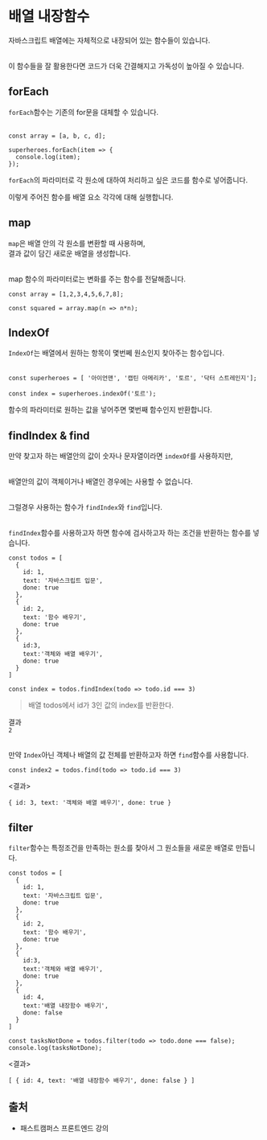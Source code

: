 # 배열 내장함수

자바스크립트 배열에는 자체적으로 내장되어 있는 함수들이 있습니다.<br><br>

이 함수들을 잘 활용한다면 코드가 더욱 간결해지고 가독성이 높아질 수 있습니다.<br>

## forEach

`forEach`함수는 기존의 for문을 대체할 수 있습니다.<br><br>

```
const array = [a, b, c, d];

superheroes.forEach(item => {
  console.log(item);
});
```

`forEach`의 파라미터로 각 원소에 대하여 처리하고 싶은 코드를 함수로 넣어줍니다.

이렇게 주어진 함수를 배열 요소 각각에 대해 실행합니다.

## map

`map`은 배열 안의 각 원소를 변환할 때 사용하며, <br>
결과 값이 담긴 새로운 배열을 생성합니다.<br><br>

map 함수의 파라미터로는 변화를 주는 함수를 전달해줍니다.

```
const array = [1,2,3,4,5,6,7,8];

const squared = array.map(n => n*n);
```

## IndexOf

`IndexOf`는 배열에서 원하는 항목이 몇번쩨 원소인지 찾아주는 함수입니다.<br><br>

```
const superheroes = [ '아이언맨', '캡틴 아메리카', '토르', '닥터 스트레인지'];

const index = superheroes.indexOf('토르');
```

함수의 파라미터로 원하는 값을 넣어주면 몇번째 함수인지 반환합니다.

## findIndex & find

만약 찾고자 하는 배열안의 값이 숫자나 문자열이라면 `indexOf`를 사용하지만,<br><br>

배열안의 값이 객체이거나 배열인 경우에는 사용할 수 없습니다.<br><br>

그럴경우 사용하는 함수가 `findIndex`와 `find`입니다.<br><br>

`findIndex`함수를 사용하고자 하면 함수에 검사하고자 하는 조건을 반환하는 함수를 넣습니다.

```
const todos = [
  {
    id: 1,
    text: '자바스크립트 입문',
    done: true
  },
  {
    id: 2,
    text: '함수 배우기',
    done: true
  },
  {
    id:3,
    text:'객체와 배열 배우기',
    done: true
  }
]

const index = todos.findIndex(todo => todo.id === 3)
```

> 배열 todos에서 id가 3인 값의 index를 반환한다.

결과<br>
`2`<br><br>

만약 `Index`아닌 객체나 배열의 값 전체를 반환하고자 하면 `find`함수를 사용합니다.<br>

```
const index2 = todos.find(todo => todo.id === 3)
```

<결과><br>

```
{ id: 3, text: '객체와 배열 배우기', done: true }
```

## filter

`filter`함수는 특정조건을 만족하는 원소를 찾아서 그 원소들을 새로운 배열로 만듭니다.<br>

```
const todos = [
  {
    id: 1,
    text: '자바스크립트 입문',
    done: true
  },
  {
    id: 2,
    text: '함수 배우기',
    done: true
  },
  {
    id:3,
    text:'객체와 배열 배우기',
    done: true
  },
  {
    id: 4,
    text:'배열 내장함수 배우기',
    done: false
  }
]

const tasksNotDone = todos.filter(todo => todo.done === false);
console.log(tasksNotDone);
```

<결과><br>

```
[ { id: 4, text: '배열 내장함수 배우기', done: false } ]
```

## 출처

- 패스트캠퍼스 프론트엔드 강의
